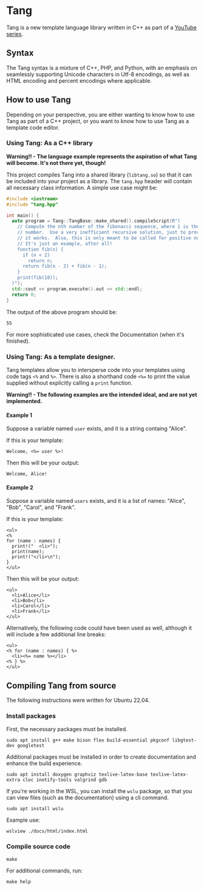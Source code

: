 # Tang
Tang is a new template language library written in C++ as part of a
[YouTube series](https://www.youtube.com/playlist?list=PLZqirAnnqaCZ8lT8w7p2PUB7tqrId7d89).

## Syntax
The Tang syntax is a mixture of C++, PHP, and Python, with an emphasis on
seamlessly supporting Unicode characters in Utf-8 encodings, as well as HTML
encoding and percent encodings where applicable.

## How to use Tang
Depending on your perspective, you are either wanting to know how to use Tang
as part of a C++ project, or you want to know how to use Tang as a template
code editor.

### Using Tang: As a C++ library
**Warning!! - The language example represents the aspiration of what Tang will
become.  It's not there yet, though!**

This project compiles Tang into a shared library (`libtang.so`) so that it can
be included into your project as a library.  The `tang.hpp` header will contain
all necessary class information.  A simple use case might be:

```C++
#include <iostream>
#include "tang.hpp"

int main() {
  auto program = Tang::TangBase::make_shared().compileScript(R"(
    // Compute the nth number of the fibonacci sequence, where 1 is the first
    // number.  Use a very inefficient recursive solution, just to prove that
    // it works.  Also, this is only meant to be called for positive numbers.
    // It's just an example, after all!
    function fib(n) {
      if (n < 2)
        return n;
      return fib(n - 2) + fib(n - 1);
    }
    print(fib(10));
  )");
  std::cout << program.execute().out << std::endl;
  return 0;
}
```
The output of the above program should be:
```
55
```

For more sophisticated use cases, check the Documentation (when it's finished).

### Using Tang: As a template designer.
Tang templates allow you to intersperse code into your templates using code
tags `<%` and `%>`.  There is also a shorthand code `<%=` to print the value
supplied without explicitly calling a `print` function.

**Warning!! - The following examples are the intended ideal, and are not yet
implemented.**

#### Example 1
Suppose a variable named `user` exists, and it is a string containg "Alice".

If this is your template:
```
Welcome, <%= user %>!
```

Then this will be your output:
```
Welcome, Alice!
```

#### Example 2
Suppose a variable named `users` exists, and it is a list of names: "Alice",
"Bob", "Carol", and "Frank".

If this is your template:
```
<ul>
<%
for (name : names) {
  print!("  <li>");
  print(name);
  print!("</li>\n");
}
</ul>
```

Then this will be your output:
```
<ul>
  <li>Alice</li>
  <li>Bob</li>
  <li>Carol</li>
  <li>Frank</li>
</ul>
```

Alternatively, the following code could have been used as well, although it
will include a few additional line breaks:
```
<ul>
<% for (name : names) { %>
  <li><%= name %></li>
<% } %>
</ul>
```

## Compiling Tang from source

The following instructions were written for Ubuntu 22.04.

### Install packages
First, the necessary packages must be installed.
```
sudo apt install g++ make bison flex build-essential pkgconf libgtest-dev googletest
```

Additional packages must be installed in order to create documentation and
enhance the build experience.
```
sudo apt install doxygen graphviz texlive-latex-base texlive-latex-extra cloc inotify-tools valgrind gdb
```

If you're working in the WSL, you can install the `wslu` package, so that you can view files (such as the documentation) using a cli command.
```
sudo apt install wslu
```

Example use:
```
wslview ./docs/html/index.html
```

### Compile source code
```
make
```

For additional commands, run:
```
make help
```

